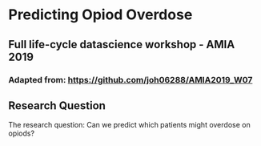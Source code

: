 # Predicting Opiod Overdose

## Full life-cycle datascience workshop - AMIA 2019
### Adapted from: https://github.com/joh06288/AMIA2019_W07

## Research Question
The research question: Can we predict which patients might overdose on opiods? 


